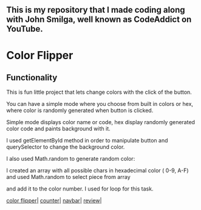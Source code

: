 ## This is my repository that I made coding along with John Smilga, well known as CodeAddict on YouTube.
# Color Flipper
## Functionality
This is fun little project that lets change colors with the click of the button.

You can have a simple mode where you choose from built in colors or hex, where color is randomly generated when button is clicked.

Simple mode displays color name or code, hex display randomly generated color code and paints background with it.

I used getElementById method in order to manipulate button and querySelector to change the background color.

I also used Math.random to generate random color:

I created an array with all possible chars in hexadecimal color ( 0-9, A-F) and used Math.random to select piece from array

and add it to the color number. I used for loop for this task.

[color flipper](/color-flipper/index.html)|
[counter](/counter/index.html)|
[navbar](/navbar/index.html)|
[review](/review/index.html)|

